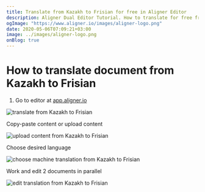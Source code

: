 ```yaml
---
title: Translate from Kazakh to Frisian for free in Aligner Editor
description: Aligner Dual Editor Tutorial. How to translate for free from Kazakh to Frisian. Aligner is multilingual document management platform. 
ogImage: "https://www.aligner.io/images/aligner-logo.png"
date: 2020-05-06T07:09:21+03:00
image: ../images/aligner-logo.png
onBlog: true
---
```


# How to translate document from Kazakh to Frisian

1. Go to editor at [app.aligner.io](https://app.aligner.io "Aligner App web page")

![translate from Kazakh to Frisian](../aligner-blank-editor.png "translate from Kazakh to Frisian")

Copy-paste content or upload content

![upload content from Kazakh to Frisian](../aligner-uploaded-document.png "upload content from Kazakh to Frisian")

Choose desired language

![choose machine translation from Kazakh to Frisian](../aligner-language-dropdown.png "choose machine translation from Kazakh to Frisian")

Work and edit 2 documents in parallel

![edit translation from Kazakh to Frisian](../aligner-double-sitded-editor.png "edit translation from Kazakh to Frisian")

